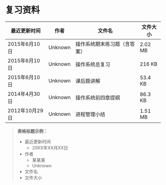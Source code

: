 # 复习资料

最近更新时间|作者|文件名|文件大小
---|---|---|---
2015年6月10日|Unknown|操作系统期末练习题（含答案）|2.02 MB
2015年6月10日|Unknown|操作系统总复习|216 KB
2015年6月10日|Unknown|课后题讲解|53.4 KB
2014年4月30日|Unknown|操作系统前四章提纲|86.3 KB
2012年10月29日|Unknown|进程管理小结|1.51 MB


> **表格标题示例：**
> 
> - 最近更新时间
>   - 20XX年XX月XX日
> - 作者
>   - 某某某
>   - Unknown
> - 文件名
> - 文件大小